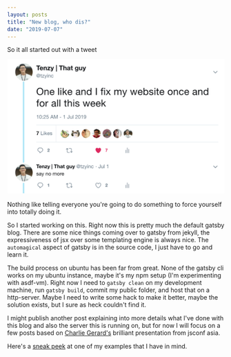 ```yaml
---
layout: posts
title: "New blog, who dis?"
date: "2019-07-07"
---
```


So it all started out with a tweet

![tweet i totally dont regret](./tweet.png)

Nothing like telling everyone you're going to do something to force yourself into totally doing it.

So I started working on this. Right now this is pretty much the default gatsby blog. There are some nice things coming over to gatsby from jekyll, the expressiveness of jsx over some templating engine is always nice. The `automagical` aspect of gatsby is in the source code, I just have to go and learn it.

The build process on ubuntu has been far from great. None of the gatsby cli works on my ubuntu instance, maybe it's my npm setup (I'm experimenting with asdf-vm). Right now I need to `gatsby clean` on my development machine, run `gatsby build`, commit my public folder, and host that on a http-server. Maybe I need to write some hack to make it better, maybe the solution exists, but I sure as heck couldn't find it.

I might publish another post explaining into more details what I've done with this blog and also the server this is running on, but for now I will focus on a few posts based on [Charlie Gerard's](https://twitter.com/devdevcharlie) brilliant presentation from jsconf asia.

Here's a [sneak peek](https://httpserve.tenzhiyang.com/knnTransferLearning/) at one of my examples that I have in mind.
